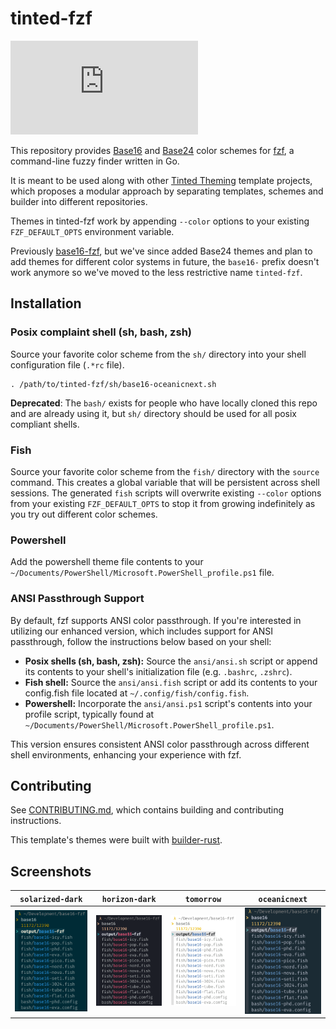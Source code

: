 # tinted-fzf

[![Matrix Chat](https://img.shields.io/matrix/tinted-theming:matrix.org)](https://matrix.to/#/#tinted-theming:matrix.org)

This repository provides [Base16] and [Base24] color schemes for [fzf], a
command-line fuzzy finder written in Go.

It is meant to be used along with other [Tinted Theming] template
projects, which proposes a modular approach by separating templates,
schemes and builder into different repositories.

Themes in tinted-fzf work by appending `--color` options to your
existing `FZF_DEFAULT_OPTS` environment variable.

Previously [base16-fzf], but we've since added Base24 themes and plan
to add themes for different color systems in future, the `base16-`
prefix doesn't work anymore so we've moved to the less restrictive name
`tinted-fzf`.

## Installation

### Posix complaint shell (sh, bash, zsh)

Source your favorite color scheme from the `sh/` directory into your
shell configuration file (`.*rc` file). 

```shell
. /path/to/tinted-fzf/sh/base16-oceanicnext.sh
```

**Deprecated**: The `bash/` exists for people who have locally cloned
this repo and are already using it, but `sh/` directory should be used
for all posix compliant shells.

### Fish

Source your favorite color scheme from the `fish/` directory with
the `source` command. This creates a global variable that will be
persistent across shell sessions. The generated `fish` scripts will
overwrite existing `--color` options from your existing
`FZF_DEFAULT_OPTS` to stop it from growing indefinitely as you try out
different color schemes.

### Powershell

Add the powershell theme file contents to your
`~/Documents/PowerShell/Microsoft.PowerShell_profile.ps1` file.

### ANSI Passthrough Support

By default, fzf supports ANSI color passthrough. If you're interested in
utilizing our enhanced version, which includes support for ANSI
passthrough, follow the instructions below based on your shell:

- **Posix shells (sh, bash, zsh):** Source the `ansi/ansi.sh` script or append
  its contents to your shell's initialization file (e.g. `.bashrc`,
  `.zshrc`).
- **Fish shell:** Source the `ansi/ansi.fish` script or add its contents to your
  config.fish file located at `~/.config/fish/config.fish`.
- **Powershell:** Incorporate the `ansi/ansi.ps1` script's contents into your
  profile script, typically found at
  `~/Documents/PowerShell/Microsoft.PowerShell_profile.ps1`.

This version ensures consistent ANSI color passthrough across different
shell environments, enhancing your experience with fzf.

## Contributing

See [CONTRIBUTING.md], which contains building and contributing
instructions.

This template's themes were built with [builder-rust].

## Screenshots

| `solarized-dark`                | `horizon-dark`                | `tomorrow`                | `oceanicnext`                |
| ------------------------------- | ----------------------------- | ------------------------- | ---------------------------- |
| ![base16-fzf-solarized-dark][1] | ![base16-fzf-horizon-dark][2] | ![base16-fzf-tomorrow][3] | ![base16-fzf-oceanicnext][4] |

[Base16]: https://github.com/tinted-theming/home
[Base24]: https://github.com/tinted-theming/base24
[Tinted Theming]: https://github.com/tinted-theming/home
[fzf]: https://github.com/junegunn/fzf
[builder-rust]: https://github.com/tinted-theming/tinted-builder-rust
[CONTRIBUTING.md]: CONTRIBUTING.md
[base16-fzf]: https://github.com/tinted-theming/base16-fzf
[1]: screenshots/base16-solarized-dark.png
[2]: screenshots/base16-horizon-dark.png
[3]: screenshots/base16-tomorrow.png
[4]: screenshots/base16-oceanicnext.png
